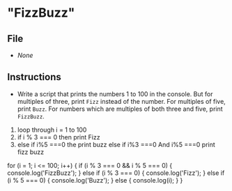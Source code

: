 # "FizzBuzz"

## File

* *None*

## Instructions

* Write a script that prints the numbers 1 to 100 in the console. But for multiples of three, print `Fizz` instead of the number. For multiples of five, print `Buzz`. For numbers which are multiples of both three and five, print `FizzBuzz`.

1. loop through  i = 1 to 100 
2. if i % 3 === 0 then print Fizz
3. else if i%5 ===0 the print buzz
else if  i%3 ===0  And i%5 ===0  print fizz buzz

for (i = 1; i <= 100; i++) {
    if (i % 3 === 0 && i % 5 === 0) {
        console.log('FizzBuzz');
    } else if (i % 3 === 0) {
        console.log('Fizz');
    } else if (i % 5 === 0) {
        console.log('Buzz');
    } else {
        console.log(i);
    }
}